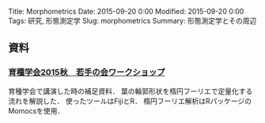 Title: Morphometrics
Date: 2015-09-20 0:00
Modified: 2015-09-20 0:00
Tags: 研究, 形態測定学
Slug: morphometrics
Summary: 形態測定学とその周辺

## 資料

### [育種学会2015秋　若手の会ワークショップ]({filename}/pages/morphometrics/workshop2015_jsb.md)
育種学会で講演した時の補足資料．
葉の輪郭形状を楕円フーリエで定量化する流れを解説した．
使ったツールはFijiとR．
楕円フーリエ解析はRパッケージのMomocsを使用．


